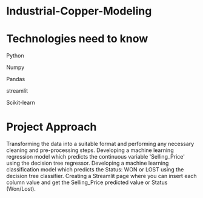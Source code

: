 # Industrial-Copper-Modeling
# Technologies need to know

Python


Numpy

Pandas

streamlit

Scikit-learn

#  Project Approach

Transforming the data into a suitable format and performing any necessary cleaning and pre-processing steps. Developing a machine learning regression model which predicts the continuous variable 'Selling_Price' using the decision tree regressor. Developing a machine learning classification model which predicts the Status: WON or LOST using the decision tree classifier. Creating a Streamlit page where you can insert each column value and get the Selling_Price predicted value or Status (Won/Lost).

